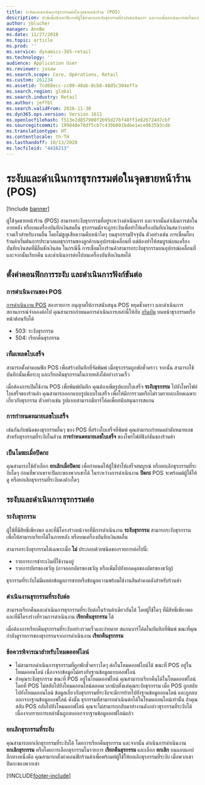 ```yaml
---
title: ระงับและดำเนินการธุรกรรมต่อในจุดขายหน้าร้าน (POS)
description: หัวข้อนี้อธิบายวิธีการที่ผู้ใช้สามารถระงับธุรกรรมที่กำลังดำเนินการ และจากนั้นดำเนินการต่อในภายหลัง หรือในการลงทะเบียนที่แตกต่างกันโดยการใช้ Dynamics 365 Commerce
author: jblucher
manager: AnnBe
ms.date: 11/27/2018
ms.topic: article
ms.prod: ''
ms.service: dynamics-365-retail
ms.technology: ''
audience: Application User
ms.reviewer: josaw
ms.search.scope: Core, Operations, Retail
ms.custom: 261234
ms.assetid: 7cd68ecc-cc09-48ab-8cb8-48d5c304effa
ms.search.region: global
ms.search.industry: Retail
ms.author: jeffbl
ms.search.validFrom: 2016-11-30
ms.dyn365.ops.version: Version 1611
ms.openlocfilehash: f513e2d857908f2b95d27bf48ff1e826724d7cbf
ms.sourcegitcommit: 199848e78df5cb7c439b001bdbe1ece963593cdb
ms.translationtype: HT
ms.contentlocale: th-TH
ms.lasthandoff: 10/13/2020
ms.locfileid: "4416213"
---
```

# <a name="suspend-and-resume-a-transaction-in-the-point-of-sale-pos"></a>ระงับและดำเนินการธุรกรรมต่อในจุดขายหน้าร้าน (POS)

[!include [banner](includes/banner.md)]


ผู้ใช้จุดขายหน้าร้าน (POS) สามารถระงับธุรกรรมที่อยู่ระหว่างดำเนินการ และจากนั้นดำเนินการต่อในภายหลัง หรือบนเครื่องบันทึกเงินสดอื่น ธุรกรรมมักจะถูกระงับเพื่อทำให้เครื่องบันทึกเงินสดว่างอย่างรวดเร็วสำหรับงานอื่น โดยไม่สูญเสียความคืบหน้าใดๆ บนธุรกรรมปัจจุบัน ตัวอย่างเช่น การเชื่อมโยงร้านค้าเริ่มต้นการประมวลผลธุรกรรมของลูกค้าบนอุปกรณ์เคลื่อนที่ แต่ต้องทำให้สมบูรณ์บนเครื่องบันทึกเงินสดที่มีลิ้นชักเงินสด ในกรณีนี้ การเชื่อมโยงร้านค้าสามารถระงับธุรกรรมบนอุปกรณ์เคลื่อนที่ และจากนั้นเรียกคืน และดำเนินการต่อไปบนเครื่องบันทึกเงินสดได้

## <a name="configure-suspend-and-resume-functionality"></a>ตั้งค่าคอนฟิกการระงับ และดำเนินการฟังก์ชันต่อ

### <a name="pos-operations"></a>การดำเนินงานของ POS

[การดำเนินงาน POS](pos-operations.md) สองรายการ อนุญาตให้การสนับสนุน POS หยุดชั่วคราว และดำเนินการสถานการณ์จำลองต่อไป คุณสามารถกำหนดการดำเนินการเหล่านี้ให้กับ [กริดปุ่ม](pos-screen-layouts.md) บนหน้าธุรกรรมหรือหน้าต้อนรับได้

- 503: ระงับธุรกรรม
- 504: เรียกคืนธุรกรรม

### <a name="receipt-template"></a>เท็มเพลตใบเสร็จ

สามารถตั้งค่าคอนฟิก POS เพื่อสร้างบันทึกที่จัดพิมพ์ เมื่อธุรกรรมถูกพักชั่วคราว จากนั้น สามารถใช้บันทึกนั้นเพื่อระบุ และเรียกคืนธุรกรรมในภายหลังได้อย่างรวดเร็ว

เมื่อต้องการเปิดใช้งาน POS เพื่อพิมพ์บันทึก คุณต้องเพิ่มรูปแบบใบเสร็จ **ระงับธุรกรรม** ไปยังโพรไฟล์ใบเสร็จของร้านค้า คุณสามารถออกแบบรูปแบบใบเสร็จ เพื่อให้มีการรวมหรือไม่รวมรายละเอียดเฉพาะเกี่ยวกับธุรกรรม ตัวอย่างเช่น รูปแบบสามารถมีบาร์โค้ดเพื่อสนับสนุนการสแกน

### <a name="receipt-numbering"></a>การกำหนดหมายเลขใบเสร็จ

เช่นกันกับชนิดของธุรกรรมอื่นๆ ของ POS ที่สร้างใบเสร็จที่พิมพ์ คุณสามารถกำหนดลำดับหมายเลขสำหรับธุรกรรมที่ระงับในส่วน **การกำหนดหมายเลขใบเสร็จ** ของโพรไฟล์ฟังก์ชันของร้านค้า

### <a name="void-when-closing-shift"></a>เป็นโมฆะเมื่อปิดกะ

คุณสามารถใช้ตัวเลือก **ยกเลิกเมื่อปิดกะ** เพื่อกำหนดให้ผู้ใช้ทำให้เสร็จสมบูรณ์ หรือยกเลิกธุรกรรมที่ระงับใดๆ ก่อนที่พวกเขาจะปิดกะของพวกเขาได้ ในระหว่างการดำเนินงาน **ปิดกะ** POS จะพร้อมต์ผู้ใช้ให้ดู หรือยกเลิกธุรกรรมที่ระงับคงค้างใดๆ

## <a name="suspend-and-resume-a-transaction"></a>ระงับและดำเนินการธุรกรรมต่อ

### <a name="suspend-a-transaction"></a>ระงับธุรกรรม

ผู้ใช้ที่มีสิทธิ์เพียงพอ และที่มีโครงร่างหน้าจอที่มีการดำเนินงาน **ระงับธุรกรรม** สามารถระงับธุรกรรม เพื่อให้สามารถเรียกได้ในภายหลัง หรือบนเครื่องบันทึกเงินสดอื่น

สามารถระงับธุรกรรมได้เฉพาะเมื่อ **ไม่** ประกอบด้วยชนิดของรายการต่อไปนี้:

- รายการการชำระเงินที่ใช้งานอยู่
- รายการบัตรของขวัญ (อาจออกบัตรของขวัญ หรือเพิ่มไปยังยอดดุลของบัตรของขวัญ)

ธุรกรรมที่ระงับไม่มีผลต่อข้อมูลการขายหรือข้อมูลความพร้อมใช้งานสินค้าคงคลังสำหรับร้านค้า

### <a name="resume-a-suspended-transaction"></a>ดำเนินงานธุรกรรมที่ระงับต่อ

สามารถเรียกคืนและดำเนินการธุรกรรมที่ระงับต่อในร้านค้าเดียวกันได้ โดยผู้ใช้ใดๆ ที่มีสิทธิ์เพียงพอ และที่มีโครงร่างที่รวมการดำเนินงาน **เรียกคืนธุรกรรม** ได้

เมื่อต้องการเรียกคืนธุรกรรมที่ระงับอย่างรวดเร็วและง่ายดาย สแกนบาร์โค้ดในบันทึกที่พิมพ์ ขณะที่คุณกำลังดูรายการของธุรกรรมจากการดำเนินงาน **เรียกคืนธุรกรรม**

### <a name="considerations-for-offline-mode"></a>ข้อควรพิจารณาสำหรับโหมดออฟไลน์

- ไม่สามารถดำเนินการธุรกรรมที่ถูกพักชั่วคราวใดๆ ต่อในโหมดออฟไลน์ได้ ขณะที่ POS อยู่ในโหมดออนไลน์ เนื่องจากข้อมูลไม่ตรงกับฐานข้อมูลแบบออฟไลน์
- ถ้าคุณระงับธุรกรรม ขณะที่ POS อยู่ในโหมดออฟไลน์ คุณสามารถเรียกคืนได้ในโหมดออฟไลน์ โดยที่ POS ไม่สลับไปยังโหมดออนไลน์ตลอดเวลานับตั้งแต่คุณระงับธุรกรรม เมื่อ POS ถูกสลับไปยังโหมดออนไลน์ ข้อมูลเกี่ยวกับธุรกรรมที่ระงับจะมีการย้ายไปยังฐานข้อมูลออนไลน์ และถูกลบออกจากฐานข้อมูลออฟไลน์ ดังนั้น ธุรกรรมที่สามารถดำเนินต่อได้ในโหมดออนไลน์เท่านั้น ถ้าคุณสลับ POS กลับไปยังโหมดออฟไลน์ คุณจะไม่สามารถกลับมาทำงานดังกล่าวธุรกรรมที่ระงับได้ เนื่องจากรายการเหล่านั้นถูกลบออกจากฐานข้อมูลออฟไลน์แล้ว

### <a name="void-a-suspended-transaction"></a>ยกเลิกธุรกรรมที่ระงับ

คุณสามารถยกเลิกธุรกรรมที่ระงับได้ โดยการเรียกคืนธุรกรรม และจากนั้น ดำเนินการดำเนินงาน **ยกเลิกธุรกรรม** หรือโดยการเลือกธุรกรรมในรายการ **เรียกคืนธุรกรรม** และเลือก **ยกเลิก** บนแถบแอป อีกทางหนึ่งคือ คุณสามารถตั้งค่าคอนฟิกร้านค้าเพื่อพร้อมท์ผู้ใช้ให้ยกเลิกธุรกรรมที่ระงับ เมื่อพวกเขาปิดกะของพวกเขา


[!INCLUDE[footer-include](../includes/footer-banner.md)]